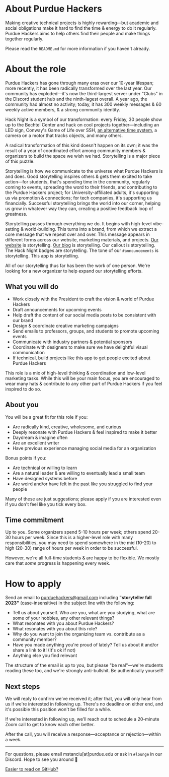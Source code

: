 # About Purdue Hackers

Making creative technical projects is highly rewarding—but academic and social obligations make it hard to find the time & energy to do it regularly. Purdue Hackers aims to help others find their people and make things together regularly.

Please read the `README.md` for more information if you haven't already.

# About the role

Purdue Hackers has gone through many eras over our 10-year lifespan; more recently, it has been radically transformed over the last year. Our community has exploded—it's now the third-largest server under "Clubs" in the Discord student hub and the ninth-lagest overall. A year ago, the community had almost no activity; today, it has 300 weekly messages & 60 weekly active members, & a strong community identity.

Hack Night is a symbol of our transformation: every Friday, 30 people show up to the Bechtel Center and hack on cool projects together—including an LED sign, Conway's Game of Life over SSH, [an alternative time system](https://blog.purduehackers.com/posts/lightning-time), a camera on a motor that tracks objects, and many others.

A radical transformation of this kind doesn't happen on its own; it was the result of a year of coordinated effort among community members & organizers to build the space we wish we had. Storytelling is a major piece of this puzzle.

Storytelling is how we communicate to the universe what Purdue Hackers is and does. Good storytelling inspires others & gets them excited to take action—for students, that's spending time in the community, regularly coming to events, spreading the word to their friends, and contributing to the Purdue Hackers project; for University-affiliated adults, it's supporting us via promotion & connections; for tech companies, it's supporting us financially. Successful storytelling brings the world into our corner, helping us grow in whatever way they can, creating a positive feedback loop of greatness.

Storytelling passes through everything we do. It begins with high-level vibe-setting & world-building. This turns into a brand, from which we extract a core message that we repeat over and over. This message appears in different forms across our website, marketing materials, and projects. [Our website](https://purduehackers.com) is storytelling. [Our blog](https://blog.purduehackers.com) is storytelling. Our callout is storytelling. The Hack Night badges are storytelling. The tone of our `#announcements` is storytelling. This app is storytelling.

All of our storytelling thus far has been the work of one person. We're looking for a new organizer to help expand our storytelling efforts.

## What you will do

- Work closely with the President to craft the vision & world of Purdue Hackers
- Draft announcements for upcoming events
- Help draft the content of our social media posts to be consistent with our brand
- Design & coordinate creative marketing campaigns
- Send emails to professors, groups, and students to promote upcoming events
- Communicate with industry partners & potential sponsors
- Coordinate with designers to make sure we have delightful visual communication
- If technical, build projects like this app to get people excited about Purdue Hackers

This role is a mix of high-level thinking & coordination and low-level marketing tasks. While this will be your main focus, you are encouraged to wear many hats & contribute to any other part of Purdue Hackers if you feel inspired to do so.

## About you

You will be a great fit for this role if you:

- Are radically kind, creative, wholesome, and curious
- Deeply resonate with Purdue Hackers & feel inspired to make it better
- Daydream & imagine often
- Are an excellent writer
- Have previous experience managing social media for an organization

Bonus points if you:

- Are technical or willing to learn
- Are a natural leader & are willing to eventually lead a small team
- Have designed systems before
- Are weird and/or have felt in the past like you struggled to find your people

Many of these are just suggestions; please apply if you are interested even if you don't feel like you tick every box.

## Time commitment

Up to you. Some organizers spend 5-10 hours per week; others spend 20-30 hours per week. Since this is a higher-level role with many responsibilities, you may need to spend somewhere in the mid (10-20) to high (20-30) range of hours per week in order to be successful.

However, we're all full-time students & are happy to be flexible. We mostly care that _some_ progress is happening every week.

# How to apply

Send an email to purduehackers@gmail.com including **"storyteller fall 2023"** (case-insensitive) in the subject line with the following:

- Tell us about yourself. Who are you, what are you studying, what are some of your hobbies, any other relevant things?
- What resonates with you about Purdue Hackers?
- What resonates with you about this role?
- Why do you want to join the organizing team vs. contribute as a community member?
- Have you made anything you're proud of lately? Tell us about it and/or share a link to it! (It's ok if not)
- Anything else you find relevant

The structure of the email is up to you, but please "be real"—we're students reading these too, and we're strongly anti-bullshit. Be authentically yourself!

## Next steps

We will reply to confirm we've received it; after that, you will only hear from us if we're interested in following up. There's no deadline on either end, and it's possible this position won't be filled for a while.

If we're interested in following up, we'll reach out to schedule a 20-minute Zoom call to get to know each other better.

After the call, you will receive a response—acceptance or rejection—within a week.

---

For questions, please email mstanciu[at]purdue.edu or ask in `#lounge` in our Discord. Hope to see you around 💛

[Easier to read on GitHub?](https://github.com/purduehackers/organize/blob/main/directory/storyteller.md)
